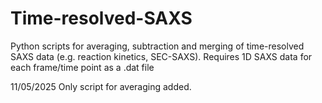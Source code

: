 # Time-resolved-SAXS
Python scripts for averaging, subtraction and merging of time-resolved SAXS data (e.g. reaction kinetics, SEC-SAXS).
Requires 1D SAXS data for each frame/time point as a .dat file

11/05/2025
Only script for averaging added.
